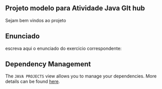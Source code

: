 ## Projeto modelo para Atividade Java GIt hub

Sejam bem vindos ao projeto

## Enunciado 

escreva aqui o enunciado do exercicio correspondente:

## Dependency Management

The `JAVA PROJECTS` view allows you to manage your dependencies. More details can be found [here](https://github.com/microsoft/vscode-java-dependency#manage-dependencies).
